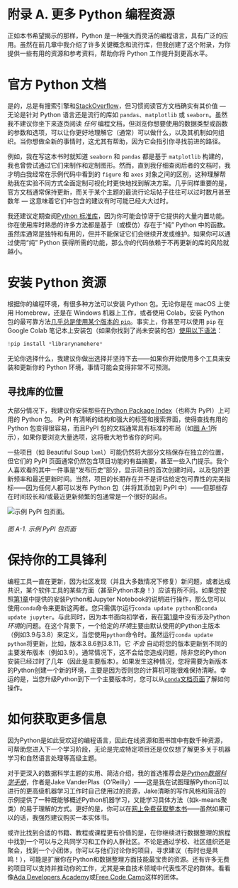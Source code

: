 # 附录 A. 更多 Python 编程资源

正如本书希望揭示的那样，Python 是一种强大而灵活的编程语言，具有广泛的应用。虽然在前几章中我介绍了许多关键概念和流行库，但我创建了这个附录，为你提供一些有用的资源和参考资料，帮助你将 Python 工作提升到更高水平。

# 官方 Python 文档

是的，总是有搜索引擎和[StackOverflow](https://stackoverflow.com/questions/tagged/python)，但习惯阅读官方文档确实有其价值 — 无论是针对 Python 语言还是流行的库如 `pandas`、`matplotlib` 或 `seaborn`。虽然我不建议你坐下来逐页阅读 *任何* 编程文档，但浏览你想要使用的数据类型或函数的参数和选项，可以让你更好地理解它（通常）可以做什么，以及其机制如何组织。当你想做全新的事情时，这尤其有帮助，因为它会指引你寻找前进的路径。

例如，我在写这本书时就知道 `seaborn` 和 `pandas` 都是基于 `matplotlib` 构建的，我也曾尝试通过它们来制作和定制图形。然而，直到我仔细查阅后者的文档时，我才明白我经常在示例代码中看到的 `figure` 和 `axes` 对象之间的区别，这种理解帮助我在实验不同方式全面定制可视化时更快地找到解决方案。几乎同样重要的是，官方文档通常保持更新，而关于某个主题的最流行论坛帖子往往可以过时数月甚至数年 — 这意味着它们中包含的建议有时可能已经大大过时。

我还建议定期查阅[Python 标准库](https://docs.python.org/3/library/index.html)，因为你可能会惊讶于它提供的大量内置功能。你在使用库时熟悉的许多方法都是基于（或模仿）存在于“纯” Python 中的函数。虽然库通常是独特和有用的，但并不能保证它们会继续开发或维护。如果你可以通过使用“纯” Python 获得所需的功能，那么你的代码依赖于不再更新的库的风险就越小。

# 安装 Python 资源

根据你的编程环境，有很多种方法可以安装 Python 包。无论你是在 macOS 上使用 Homebrew，还是在 Windows 机器上工作，或者使用 Colab，安装 Python 包的最可靠方法[几乎总是使用某个版本的 `pip`](https://packaging.python.org/tutorials/installing-packages)。事实上，你甚至可以使用 `pip` 在 Google Colab 笔记本上安装包（如果你找到了尚未安装的包）[使用以下语法](https://colab.research.google.com/notebooks/snippets/importing_libraries.ipynb)：

```py
!pip install *librarynamehere*

```

无论你选择什么，我建议你做出选择并坚持下去——如果你开始使用多个工具来安装和更新你的 Python 环境，事情可能会变得非常不可预测。

## 寻找库的位置

大部分情况下，我建议你安装那些在[Python Package Index](https://pypi.org)（也称为 PyPI）上可用的 Python 包。 PyPI 有清晰的结构和强大的标签和搜索界面，使得查找有用的 Python 包变得很容易，而且PyPI 包的文档通常具有标准的布局（如[图 A-1](#pypi_docs_example)所示），如果你要浏览大量选项，这将极大地节省你的时间。

一些项目（如 Beautiful Soup `lxml`）可能仍然将大部分文档保存在独立的位置，但它们的 PyPI 页面通常仍然包含项目功能的有益摘要，甚至一些入门提示。我个人喜欢看的其中一件事是“发布历史”部分，显示项目的首次创建时间，以及包的更新频率和最近更新时间。当然，项目的长期存在并不是评估给定包可靠性的完美指标——因为任何人都可以发布 Python 包（并将其添加到 PyPI 中）——但那些存在时间较长和/或最近更新频繁的包通常是一个很好的起点。

![示例 PyPI 包页面。](assets/ppdw_aa01.png)

###### 图 A-1\. 示例 PyPI 包页面

# 保持你的工具锋利

编程工具一直在更新，因为社区发现（并且大多数情况下修复）新问题，或者达成共识，某个软件工具的某些方面（甚至Python本身！）应该有所不同。如果您按照[第1章](ch01.html#chapter1)中提供的安装Python和Jupyter Notebook的说明进行操作，那么您可以使用`conda`命令来更新这两者。您只需偶尔运行`conda update python`和`conda update jupyter`。与此同时，因为本书面向初学者，我在[第1章](ch01.html#chapter1)中没有涉及Python *环境*的问题。在这个背景下，一个给定的*环境*主要由默认使用的Python主版本（例如3.9与3.8）来定义，当您使用`python`命令时。虽然运行`conda update python`将更新，比如，版本3.8.6到3.8.11，它 *不会* 自动将您的版本更新到不同的主要发布版本（例如3.9）。通常情况下，这不会给您造成问题，除非您的Python安装已经过时了几年（因此是主要版本）。如果发生这种情况，您将需要为新版本的Python创建一个新的环境，主要是因为否则您的计算机可能很难保持清晰。幸运的是，当您升级Python到下一个主要版本时，您可以从[`conda`文档页面](https://docs.conda.io/projects/conda/en/latest/user-guide/tasks/manage-environments.html)了解如何操作。

# 如何获取更多信息

因为Python是如此受欢迎的编程语言，因此在线资源和图书馆中有数千种资源，可帮助您进入下一个学习阶段，无论是完成特定项目还是仅仅想了解更多关于机器学习和自然语言处理等高级主题。

对于更深入的数据科学主题的实用、简洁介绍，我的首选推荐会是[*Python数据科学手册*](https://www.oreilly.com/library/view/python-data-science/9781491912126/)，作者是Jake VanderPlas（O’Reilly）——这是我在试图理解Python可以进行的更高级机器学习工作时自己使用过的资源，Jake清晰的写作风格和简洁的示例提供了一种既能够概述Python机器学习，又能学习具体方法（如k-means聚类）的易于理解的方式。更好的是，你可以在[网上免费获取整本书](https://jakevdp.github.io/PythonDataScienceHandbook)——虽然如果可以的话，我强烈建议购买一本实体书。

或许比找到合适的书籍、教程或课程更有价值的是，在你继续进行数据整理的旅程中找到一个可以与之共同学习和工作的人群社区。不论是通过学校、社区组织还是聚会，找到一个小团体，你可以与他们讨论你的项目，寻求建议（有时也是共鸣！），可能是扩展你在Python和数据整理方面技能最宝贵的资源。还有许多无费的项目可以支持并推动你的工作，尤其是来自技术领域中代表性不足的群体。看看像[Ada Developers Academy](https://adadevelopersacademy.org)或[Free Code Camp](https://freecodecamp.org)这样的团体。
